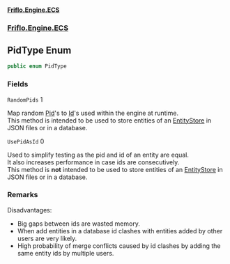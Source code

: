 #### [Friflo.Engine.ECS](index.md 'index')
### [Friflo.Engine.ECS](Friflo.Engine.ECS.md 'Friflo.Engine.ECS')

## PidType Enum

```csharp
public enum PidType
```
### Fields

<a name='Friflo.Engine.ECS.PidType.RandomPids'></a>

`RandomPids` 1

Map random [Pid](Entity.Pid.md 'Friflo.Engine.ECS.Entity.Pid')'s to [Id](Entity.Id.md 'Friflo.Engine.ECS.Entity.Id')'s used within the engine at runtime.<br/>
This method is intended to be used to store entities of an [EntityStore](EntityStore.md 'Friflo.Engine.ECS.EntityStore') in JSON files or in a database.

<a name='Friflo.Engine.ECS.PidType.UsePidAsId'></a>

`UsePidAsId` 0

Used to simplify testing as the pid and id of an entity are equal.<br/>
It also increases performance in case ids are consecutively.<br/>
This method is <b>not</b> intended to be used to store entities of an [EntityStore](EntityStore.md 'Friflo.Engine.ECS.EntityStore')
in JSON files or in a database.<br/>

### Remarks
Disadvantages:<br/>
- Big gaps between ids are wasted memory.<br/>
- When add entities in a database id clashes with entities added by other users are very likely.<br/>
- High probability of merge conflicts caused by id clashes by adding the same entity ids by multiple users.